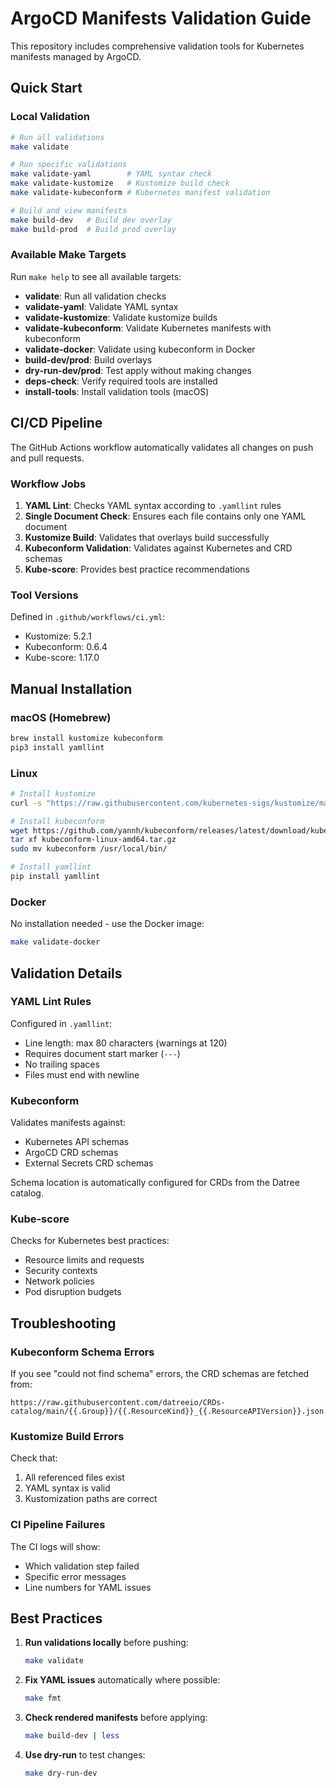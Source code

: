 # ArgoCD Manifests Validation Guide

This repository includes comprehensive validation tools for Kubernetes manifests managed by ArgoCD.

## Quick Start

### Local Validation

```bash
# Run all validations
make validate

# Run specific validations
make validate-yaml        # YAML syntax check
make validate-kustomize   # Kustomize build check
make validate-kubeconform # Kubernetes manifest validation

# Build and view manifests
make build-dev   # Build dev overlay
make build-prod  # Build prod overlay
```

### Available Make Targets

Run `make help` to see all available targets:

- **validate**: Run all validation checks
- **validate-yaml**: Validate YAML syntax
- **validate-kustomize**: Validate kustomize builds
- **validate-kubeconform**: Validate Kubernetes manifests with kubeconform
- **validate-docker**: Validate using kubeconform in Docker
- **build-dev/prod**: Build overlays
- **dry-run-dev/prod**: Test apply without making changes
- **deps-check**: Verify required tools are installed
- **install-tools**: Install validation tools (macOS)

## CI/CD Pipeline

The GitHub Actions workflow automatically validates all changes on push and pull requests.

### Workflow Jobs

1. **YAML Lint**: Checks YAML syntax according to `.yamllint` rules
2. **Single Document Check**: Ensures each file contains only one YAML document
3. **Kustomize Build**: Validates that overlays build successfully
4. **Kubeconform Validation**: Validates against Kubernetes and CRD schemas
5. **Kube-score**: Provides best practice recommendations

### Tool Versions

Defined in `.github/workflows/ci.yml`:
- Kustomize: 5.2.1
- Kubeconform: 0.6.4
- Kube-score: 1.17.0

## Manual Installation

### macOS (Homebrew)

```bash
brew install kustomize kubeconform
pip3 install yamllint
```

### Linux

```bash
# Install kustomize
curl -s "https://raw.githubusercontent.com/kubernetes-sigs/kustomize/master/hack/install_kustomize.sh" | bash

# Install kubeconform
wget https://github.com/yannh/kubeconform/releases/latest/download/kubeconform-linux-amd64.tar.gz
tar xf kubeconform-linux-amd64.tar.gz
sudo mv kubeconform /usr/local/bin/

# Install yamllint
pip install yamllint
```

### Docker

No installation needed - use the Docker image:

```bash
make validate-docker
```

## Validation Details

### YAML Lint Rules

Configured in `.yamllint`:
- Line length: max 80 characters (warnings at 120)
- Requires document start marker (`---`)
- No trailing spaces
- Files must end with newline

### Kubeconform

Validates manifests against:
- Kubernetes API schemas
- ArgoCD CRD schemas
- External Secrets CRD schemas

Schema location is automatically configured for CRDs from the Datree catalog.

### Kube-score

Checks for Kubernetes best practices:
- Resource limits and requests
- Security contexts
- Network policies
- Pod disruption budgets

## Troubleshooting

### Kubeconform Schema Errors

If you see "could not find schema" errors, the CRD schemas are fetched from:
```
https://raw.githubusercontent.com/datreeio/CRDs-catalog/main/{{.Group}}/{{.ResourceKind}}_{{.ResourceAPIVersion}}.json
```

### Kustomize Build Errors

Check that:
1. All referenced files exist
2. YAML syntax is valid
3. Kustomization paths are correct

### CI Pipeline Failures

The CI logs will show:
- Which validation step failed
- Specific error messages
- Line numbers for YAML issues

## Best Practices

1. **Run validations locally** before pushing:
   ```bash
   make validate
   ```

2. **Fix YAML issues** automatically where possible:
   ```bash
   make fmt
   ```

3. **Check rendered manifests** before applying:
   ```bash
   make build-dev | less
   ```

4. **Use dry-run** to test changes:
   ```bash
   make dry-run-dev
   ```